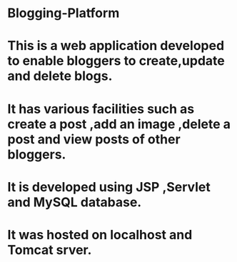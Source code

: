 # Blogging-Platform
# This is a web application developed to enable bloggers to create,update and delete blogs.
# It has various facilities such as create a post ,add an image ,delete a post and view posts of other bloggers.
# It is developed using JSP ,Servlet and MySQL database.
# It was hosted on localhost and Tomcat srver.
